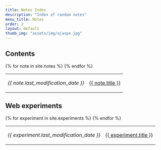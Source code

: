 ```yaml
---
title: Notes Index
description: "Index of random notes"
menu_title: Notes
order: 2
layout: default
thumb_img: "assets/img/ajaspe.jpg"
---
```


## Contents
<div class="row px-3">
	<table class="table table-dark table-sm table-borderless table-striped">
		<tbody class="table-borderless">
			  {% for note in site.notes %}
				<tr>
					<td class="text-warning col-1"><p class="text-end"><em>{{ note.last_modification_date }}</em></p></td>
					<td><a href="{{ note.url }}">{{ note.title }}</a></td>
				</tr>
				{% endfor %}
		</tbody>
	</table>
</div>

## Web experiments
<div class="row px-3">
	<table class="table table-dark table-sm table-borderless table-striped">
		<tbody class="table-borderless">
			  {% for experiment in site.experiments %}
				<tr>
					<td class="text-warning col-1"><p class="text-end"><em>{{ experiment.last_modification_date }}</em></p></td>
					<td><a href="{{ experiment.url }}">{{ experiment.title }}</a></td>
				</tr>
				{% endfor %}
		</tbody>
	</table>
</div>
